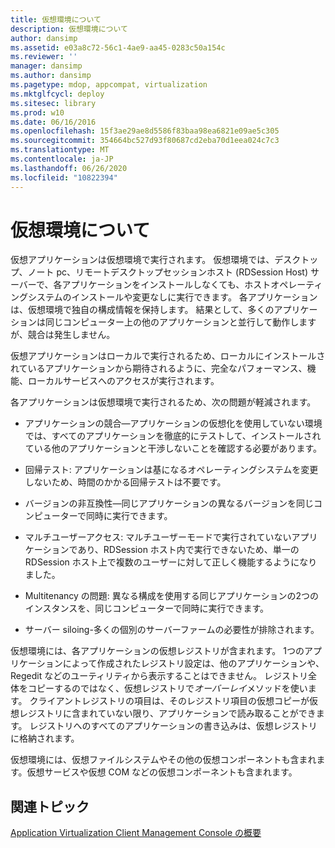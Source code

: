 ```yaml
---
title: 仮想環境について
description: 仮想環境について
author: dansimp
ms.assetid: e03a8c72-56c1-4ae9-aa45-0283c50a154c
ms.reviewer: ''
manager: dansimp
ms.author: dansimp
ms.pagetype: mdop, appcompat, virtualization
ms.mktglfcycl: deploy
ms.sitesec: library
ms.prod: w10
ms.date: 06/16/2016
ms.openlocfilehash: 15f3ae29ae8d5586f83baa98ea6821e09ae5c305
ms.sourcegitcommit: 354664bc527d93f80687cd2eba70d1eea024c7c3
ms.translationtype: MT
ms.contentlocale: ja-JP
ms.lasthandoff: 06/26/2020
ms.locfileid: "10822394"
---
```

# 仮想環境について


仮想アプリケーションは仮想環境で実行されます。 仮想環境では、デスクトップ、ノート pc、リモートデスクトップセッションホスト (RDSession Host) サーバーで、各アプリケーションをインストールしなくても、ホストオペレーティングシステムのインストールや変更なしに実行できます。 各アプリケーションは、仮想環境で独自の構成情報を保持します。 結果として、多くのアプリケーションは同じコンピューター上の他のアプリケーションと並行して動作しますが、競合は発生しません。

仮想アプリケーションはローカルで実行されるため、ローカルにインストールされているアプリケーションから期待されるように、完全なパフォーマンス、機能、ローカルサービスへのアクセスが実行されます。

各アプリケーションは仮想環境で実行されるため、次の問題が軽減されます。

-   アプリケーションの競合—アプリケーションの仮想化を使用していない環境では、すべてのアプリケーションを徹底的にテストして、インストールされている他のアプリケーションと干渉しないことを確認する必要があります。

-   回帰テスト: アプリケーションは基になるオペレーティングシステムを変更しないため、時間のかかる回帰テストは不要です。

-   バージョンの非互換性—同じアプリケーションの異なるバージョンを同じコンピューターで同時に実行できます。

-   マルチユーザーアクセス: マルチユーザーモードで実行されていないアプリケーションであり、RDSession ホスト内で実行できないため、単一の RDSession ホスト上で複数のユーザーに対して正しく機能するようになりました。

-   Multitenancy の問題: 異なる構成を使用する同じアプリケーションの2つのインスタンスを、同じコンピューターで同時に実行できます。

-   サーバー siloing-多くの個別のサーバーファームの必要性が排除されます。

仮想環境には、各アプリケーションの仮想レジストリが含まれます。 1つのアプリケーションによって作成されたレジストリ設定は、他のアプリケーションや、Regedit などのユーティリティから表示することはできません。 レジストリ全体をコピーするのではなく、仮想レジストリで*オーバーレイ*メソッドを使います。 クライアントレジストリの項目は、そのレジストリ項目の仮想コピーが仮想レジストリに含まれていない限り、アプリケーションで読み取ることができます。 レジストリへのすべてのアプリケーションの書き込みは、仮想レジストリに格納されます。

仮想環境には、仮想ファイルシステムやその他の仮想コンポーネントも含まれます。仮想サービスや仮想 COM などの仮想コンポーネントも含まれます。

## 関連トピック


[Application Virtualization Client Management Console の概要](application-virtualization-client-management-console-overview.md)

 

 





